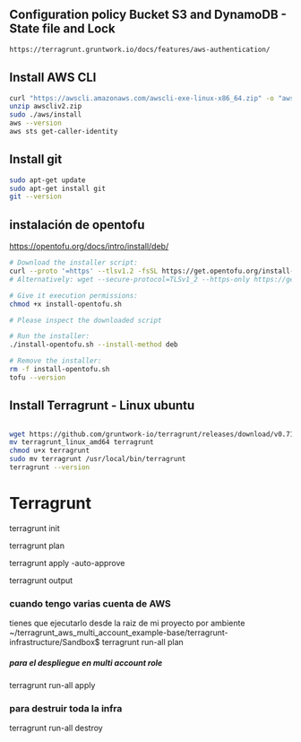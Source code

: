 ## Configuration policy Bucket S3 and DynamoDB - State file and Lock
```bash
https://terragrunt.gruntwork.io/docs/features/aws-authentication/
```

## Install AWS CLI
```bash
curl "https://awscli.amazonaws.com/awscli-exe-linux-x86_64.zip" -o "awscliv2.zip"
unzip awscliv2.zip
sudo ./aws/install
aws --version
aws sts get-caller-identity
```

## Install git
```bash
sudo apt-get update
sudo apt-get install git
git --version
```
## instalación de opentofu
https://opentofu.org/docs/intro/install/deb/
```bash
# Download the installer script:
curl --proto '=https' --tlsv1.2 -fsSL https://get.opentofu.org/install-opentofu.sh -o install-opentofu.sh
# Alternatively: wget --secure-protocol=TLSv1_2 --https-only https://get.opentofu.org/install-opentofu.sh -O install-opentofu.sh

# Give it execution permissions:
chmod +x install-opentofu.sh

# Please inspect the downloaded script

# Run the installer:
./install-opentofu.sh --install-method deb

# Remove the installer:
rm -f install-opentofu.sh
tofu --version
```
## Install Terragrunt - Linux ubuntu

```bash

wget https://github.com/gruntwork-io/terragrunt/releases/download/v0.71.1/terragrunt_linux_amd64
mv terragrunt_linux_amd64 terragrunt
chmod u+x terragrunt
sudo mv terragrunt /usr/local/bin/terragrunt
terragrunt --version

```


# Terragrunt 

terragrunt init

terragrunt plan 

terragrunt apply -auto-approve

terragrunt output


### cuando tengo varias cuenta de AWS
tienes que ejecutarlo desde la raiz de mi proyecto por ambiente
~/terragrunt_aws_multi_account_example-base/terragrunt-infrastructure/Sandbox$ terragrunt run-all plan


##### para el despliegue en multi account role

terragrunt run-all apply

### para destruir toda la infra
terragrunt run-all destroy

